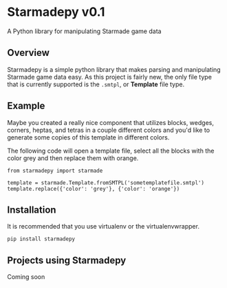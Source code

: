 # Starmadepy v0.1

A Python library for manipulating Starmade game data

## Overview

Starmadepy is a simple python library that makes parsing and manipulating Starmade game data easy. As this project is fairly new, the only file type that is currently supported is the `.smtpl`, or **Template** file type.


## Example

Maybe you created a really nice component that utilizes blocks, wedges, corners, heptas, and tetras in a couple different colors and you'd like to generate some copies of this template in different colors.

The following code will open a template file, select all the blocks with the color grey and then replace them with orange.

    from starmadepy import starmade

    template = starmade.Template.fromSMTPL('sometemplatefile.smtpl')
    template.replace({'color': 'grey'}, {'color': 'orange'})


## Installation

It is recommended that you use virtualenv or the virtualenvwrapper.

    pip install starmadepy


## Projects using Starmadepy

Coming soon